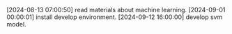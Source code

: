 [2024-08-13 07:00:50] read materials about machine learning.
[2024-09-01 00:00:01] install develop environment.
[2024-09-12 16:00:00] develop svm model.

